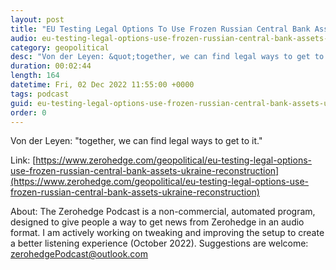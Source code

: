 ```yaml
---
layout: post
title: "EU Testing Legal Options To Use Frozen Russian Central Bank Assets For Ukraine Reconstruction"
audio: eu-testing-legal-options-use-frozen-russian-central-bank-assets-ukraine-reconstruction-0
category: geopolitical
desc: "Von der Leyen: &quot;together, we can find legal ways to get to it.&quot;"
duration: 00:02:44
length: 164
datetime: Fri, 02 Dec 2022 11:55:00 +0000
tags: podcast
guid: eu-testing-legal-options-use-frozen-russian-central-bank-assets-ukraine-reconstruction-0
order: 0
---
```

Von der Leyen: &quot;together, we can find legal ways to get to it.&quot;

Link: [https://www.zerohedge.com/geopolitical/eu-testing-legal-options-use-frozen-russian-central-bank-assets-ukraine-reconstruction](https://www.zerohedge.com/geopolitical/eu-testing-legal-options-use-frozen-russian-central-bank-assets-ukraine-reconstruction)

About: The Zerohedge Podcast is a non-commercial, automated program, designed to give people a way to get news from Zerohedge in an audio format.  I am actively working on tweaking and improving the setup to create a better listening experience (October 2022).  Suggestions are welcome: [zerohedgePodcast@outlook.com](mailto:zerohedgePodcast@outlook.com)